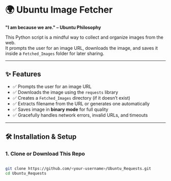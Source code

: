 # 🌍 Ubuntu Image Fetcher

**"I am because we are." – Ubuntu Philosophy**

This Python script is a mindful way to collect and organize images from the web.  
It prompts the user for an image URL, downloads the image, and saves it inside a `Fetched_Images` folder for later sharing.

---

## ✨ Features

- ✅ Prompts the user for an image URL  
- ✅ Downloads the image using the `requests` library  
- ✅ Creates a `Fetched_Images` directory (if it doesn’t exist)  
- ✅ Extracts filename from the URL or generates one automatically  
- ✅ Saves image in **binary mode** for full quality  
- ✅ Gracefully handles network errors, invalid URLs, and timeouts  

---

## 🛠 Installation & Setup

### 1. Clone or Download This Repo
```bash

git clone https://github.com/<your-username>/Ubuntu_Requests.git
cd Ubuntu_Requests
